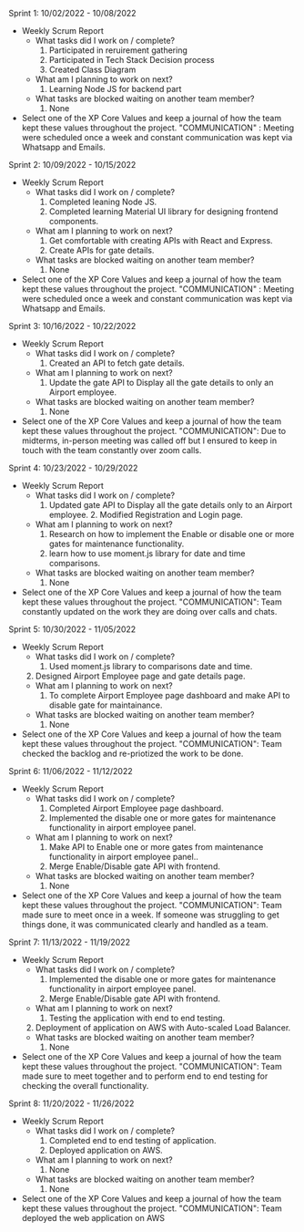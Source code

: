 Sprint 1: 10/02/2022 - 10/08/2022
- Weekly Scrum Report
	- What tasks did I work on / complete?
		1. Participated in reruirement gathering
		2. Participated in Tech Stack Decision process
		3. Created Class Diagram
	- What am I planning to work on next?
		1. Learning Node JS for backend part
	- What tasks are blocked waiting on another team member?
		1. None
 - Select one of the XP Core Values and keep a journal of how the team kept these values throughout the project.
    "COMMUNICATION" : Meeting were scheduled once a week and constant communication was kept via Whatsapp and Emails.


Sprint 2: 10/09/2022 - 10/15/2022
- Weekly Scrum Report
	- What tasks did I work on / complete?
		1. Completed leaning Node JS.
		2. Completed learning Material UI library for designing frontend components.
	- What am I planning to work on next?
		1. Get comfortable with creating APIs with React and Express.
		2. Create APIs for gate details.
	- What tasks are blocked waiting on another team member?
		1. None
 - Select one of the XP Core Values and keep a journal of how the team kept these values throughout the project.
    "COMMUNICATION" : Meeting were scheduled once a week and constant communication was kept via Whatsapp and Emails.


Sprint 3: 10/16/2022 - 10/22/2022
- Weekly Scrum Report
	- What tasks did I work on / complete?
		1. Created an API to fetch gate details.
	- What am I planning to work on next?
		1. Update the gate API to Display all the gate details to only an Airport employee.	 
	- What tasks are blocked waiting on another team member?
		1. None
 - Select one of the XP Core Values and keep a journal of how the team kept these values throughout the project.
    "COMMUNICATION": Due to midterms, in-person meeting was called off but I ensured to keep in touch with the team constantly over zoom calls.


Sprint 4: 10/23/2022 - 10/29/2022
- Weekly Scrum Report
	- What tasks did I work on / complete?
		1. Updated gate API to Display all the gate details only to an Airport employee.
    		2. Modified Registration and Login page.
	- What am I planning to work on next?
        1. Research on how to implement the Enable or disable one or more gates for maintenance functionality.
        2. learn how to use moment.js library for date and time comparisons.	 
	- What tasks are blocked waiting on another team member?
		1. None
- Select one of the XP Core Values and keep a journal of how the team kept these values throughout the project.
    "COMMUNICATION":  Team constantly updated on the work they are doing over calls and chats.


Sprint 5: 10/30/2022 - 11/05/2022
- Weekly Scrum Report
	- What tasks did I work on / complete?
		1. Used moment.js library to comparisons date and time.
    2. Designed Airport Employee page and gate details page.
	- What am I planning to work on next?
		1. To complete Airport Employee page dashboard and make API to disable gate for maintainance. 
	- What tasks are blocked waiting on another team member?
		1. None
- Select one of the XP Core Values and keep a journal of how the team kept these values throughout the project.
    "COMMUNICATION": Team checked the backlog and re-priotized the work to be done.


Sprint 6: 11/06/2022 - 11/12/2022
- Weekly Scrum Report
	- What tasks did I work on / complete?
		1. Completed Airport Employee page dashboard.
		2. Implemented the disable one or more gates for maintenance functionality in airport employee panel.
	- What am I planning to work on next?
		1. Make API to Enable one or more gates from maintenance functionality in airport employee panel..	
		2. Merge Enable/Disable gate API with frontend. 
	- What tasks are blocked waiting on another team member?
		1. None
- Select one of the XP Core Values and keep a journal of how the team kept these values throughout the project.
    "COMMUNICATION": Team made sure to meet once in a week. If someone was struggling to get things done, it was communicated clearly and handled as a team.


Sprint 7: 11/13/2022 - 11/19/2022
- Weekly Scrum Report
	- What tasks did I work on / complete?
		1. Implemented the disable one or more gates for maintenance functionality in airport employee panel.
		2. Merge Enable/Disable gate API with frontend. 	
	- What am I planning to work on next?
		1. Testing the application with end to end testing.
    2. Deployment of application on AWS with Auto-scaled Load Balancer.
	- What tasks are blocked waiting on another team member?
		1. None
- Select one of the XP Core Values and keep a journal of how the team kept these values throughout the project.
    "COMMUNICATION": Team made sure to meet together and to perform end to end testing for checking the overall functionality.


Sprint 8: 11/20/2022 - 11/26/2022
- Weekly Scrum Report
	- What tasks did I work on / complete?
		1. Completed end to end testing of application.
		2. Deployed application on AWS.
	- What am I planning to work on next?
		1. None
	- What tasks are blocked waiting on another team member?
		1. None
- Select one of the XP Core Values and keep a journal of how the team kept these values throughout the project.
    "COMMUNICATION": Team deployed the web application on AWS
